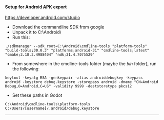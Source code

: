 #### Setup for Android APK export

https://developer.android.com/studio

- Download the commandline SDK from google
- Unpack it to C:\Android\
- Run this:
```
./sdkmanager --sdk_root=C:\Android\cmdline-tools "platform-tools" "build-tools;30.0.3" "platforms;android-31" "cmdline-tools;latest" "cmake;3.10.2.4988404" "ndk;21.4.7075529"
```
- From somewhere in the cmdline-tools folder [maybe the *bin* folder], run the following:
```
keytool -keyalg RSA -genkeypair -alias androiddebugkey -keypass android -keystore debug.keystore -storepass android -dname "CN=Android Debug,O=Android,C=US" -validity 9999 -deststoretype pkcs12
```

- Set these paths in Godot

```
C:\Android\cmdline-tools\platform-tools
C:/Users/[username]/.android/debug.keystore
```

***
